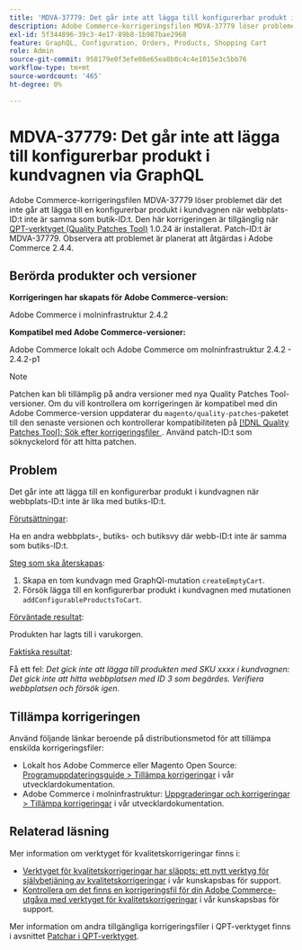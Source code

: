 ```yaml
---
title: 'MDVA-37779: Det går inte att lägga till konfigurerbar produkt i kundvagnen via GraphQL'
description: Adobe Commerce-korrigeringsfilen MDVA-37779 löser problemet där det inte går att lägga till en konfigurerbar produkt i kundvagnen när webbplats-ID:t inte är samma som butik-ID:t. Den här korrigeringen är tillgänglig när [QPT-verktyget (Quality Patches Tool)](/help/announcements/adobe-commerce-announcements/magento-quality-patches-released-new-tool-to-self-serve-quality-patches.md) 1.0.24 är installerat. Patch-ID:t är MDVA-37779. Observera att problemet är planerat att åtgärdas i Adobe Commerce 2.4.4. 
exl-id: 5f344896-39c3-4e17-89b8-1b987bae2968
feature: GraphQL, Configuration, Orders, Products, Shopping Cart
role: Admin
source-git-commit: 958179e0f3efe08e65ea8b0c4c4e1015e3c5bb76
workflow-type: tm+mt
source-wordcount: '465'
ht-degree: 0%

---
```


# MDVA-37779: Det går inte att lägga till konfigurerbar produkt i kundvagnen via GraphQL

Adobe Commerce-korrigeringsfilen MDVA-37779 löser problemet där det inte går att lägga till en konfigurerbar produkt i kundvagnen när webbplats-ID:t inte är samma som butik-ID:t. Den här korrigeringen är tillgänglig när [QPT-verktyget (Quality Patches Tool)](/help/announcements/adobe-commerce-announcements/magento-quality-patches-released-new-tool-to-self-serve-quality-patches.md) 1.0.24 är installerat. Patch-ID:t är MDVA-37779. Observera att problemet är planerat att åtgärdas i Adobe Commerce 2.4.4.

## Berörda produkter och versioner

**Korrigeringen har skapats för Adobe Commerce-version:**

Adobe Commerce i molninfrastruktur 2.4.2

**Kompatibel med Adobe Commerce-versioner:**

Adobe Commerce lokalt och Adobe Commerce om molninfrastruktur 2.4.2 - 2.4.2-p1

>[!NOTE]
>
>Patchen kan bli tillämplig på andra versioner med nya Quality Patches Tool-versioner. Om du vill kontrollera om korrigeringen är kompatibel med din Adobe Commerce-version uppdaterar du `magento/quality-patches`-paketet till den senaste versionen och kontrollerar kompatibiliteten på [[!DNL Quality Patches Tool]: Sök efter korrigeringsfiler ](https://devdocs.magento.com/quality-patches/tool.html#patch-grid). Använd patch-ID:t som söknyckelord för att hitta patchen.

## Problem

Det går inte att lägga till en konfigurerbar produkt i kundvagnen när webbplats-ID:t inte är lika med butiks-ID:t.

<u>Förutsättningar</u>:

Ha en andra webbplats-, butiks- och butiksvy där webb-ID:t inte är samma som butiks-ID:t.

<u>Steg som ska återskapas</u>:

1. Skapa en tom kundvagn med GraphQl-mutation `createEmptyCart`.
1. Försök lägga till en konfigurerbar produkt i kundvagnen med mutationen `addConfigurableProductsToCart`.

<u>Förväntade resultat</u>:

Produkten har lagts till i varukorgen.

<u>Faktiska resultat</u>:

Få ett fel: *Det gick inte att lägga till produkten med SKU xxxx i kundvagnen: Det gick inte att hitta webbplatsen med ID 3 som begärdes. Verifiera webbplatsen och försök igen.*

## Tillämpa korrigeringen

Använd följande länkar beroende på distributionsmetod för att tillämpa enskilda korrigeringsfiler:

* Lokalt hos Adobe Commerce eller Magento Open Source: [Programuppdateringsguide > Tillämpa korrigeringar](https://devdocs.magento.com/guides/v2.4/comp-mgr/patching/mqp.html) i vår utvecklardokumentation.
* Adobe Commerce i molninfrastruktur: [Uppgraderingar och korrigeringar > Tillämpa korrigeringar](https://devdocs.magento.com/cloud/project/project-patch.html) i vår utvecklardokumentation.


## Relaterad läsning

Mer information om verktyget för kvalitetskorrigeringar finns i:

* [Verktyget för kvalitetskorrigeringar har släppts: ett nytt verktyg för självbetjäning av kvalitetskorrigeringar](/help/announcements/adobe-commerce-announcements/magento-quality-patches-released-new-tool-to-self-serve-quality-patches.md) i vår kunskapsbas för support.
* [Kontrollera om det finns en korrigeringsfil för din Adobe Commerce-utgåva med verktyget för kvalitetskorrigeringar](/help/support-tools/patches-available-in-qpt-tool/check-patch-for-magento-issue-with-magento-quality-patches.md) i vår kunskapsbas för support.

Mer information om andra tillgängliga korrigeringsfiler i QPT-verktyget finns i avsnittet [Patchar i QPT-verktyget](https://support.magento.com/hc/en-us/sections/360010506631-Patches-available-in-QPT-tool-).
